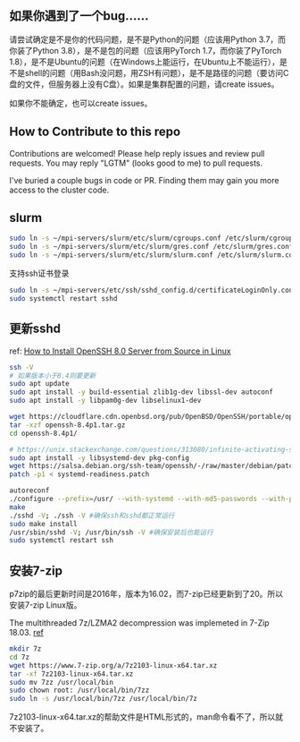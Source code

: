 ## 如果你遇到了一个bug……
请尝试确定是不是你的代码问题，是不是Python的问题（应该用Python 3.7，而你装了Python 3.8），是不是包的问题（应该用PyTorch 1.7，而你装了PyTorch 1.8），是不是Ubuntu的问题（在Windows上能运行，在Ubuntu上不能运行），是不是shell的问题（用Bash没问题，用ZSH有问题），是不是路径的问题（要访问C盘的文件，但服务器上没有C盘）。如果是集群配置的问题，请create issues。

如果你不能确定，也可以create issues。

## How to Contribute to this repo

Contributions are welcomed! Please help reply issues and review pull requests. You may reply "LGTM" (looks good to me) to pull requests.

I've buried a couple bugs in code or PR. Finding them may gain you more access to the cluster code.


## slurm
```bash
sudo ln -s ~/mpi-servers/slurm/etc/slurm/cgroups.conf /etc/slurm/cgroups.conf
sudo ln -s ~/mpi-servers/slurm/etc/slurm/gres.conf /etc/slurm/gres.conf
sudo ln -s ~/mpi-servers/slurm/etc/slurm/slurm.conf /etc/slurm/slurm.conf
```

支持ssh证书登录
```bash
sudo ln -s ~/mpi-servers/etc/ssh/sshd_config.d/certificateLoginOnly.conf /etc/ssh/sshd_config.d/certificateLoginOnly.conf
sudo systemctl restart sshd
```

## 更新sshd

ref: [How to Install OpenSSH 8.0 Server from Source in Linux](https://www.tecmint.com/install-openssh-server-from-source-in-linux/)
```bash
ssh -V
# 如果版本小于8.4则要更新
sudo apt update 
sudo apt install -y build-essential zlib1g-dev libssl-dev autoconf 
sudo apt install -y libpam0g-dev libselinux1-dev

wget https://cloudflare.cdn.openbsd.org/pub/OpenBSD/OpenSSH/portable/openssh-8.4p1.tar.gz
tar -xzf openssh-8.4p1.tar.gz
cd openssh-8.4p1/

# https://unix.stackexchange.com/questions/313080/infinite-activating-state-for-custom-build-openssh-hpn-sshd-on-ubuntu-16
sudo apt install -y libsystemd-dev pkg-config
wget https://salsa.debian.org/ssh-team/openssh/-/raw/master/debian/patches/systemd-readiness.patch
patch -p1 < systemd-readiness.patch

autoreconf
./configure --prefix=/usr/ --with-systemd --with-md5-passwords --with-pam --with-selinux --with-privsep-path=/var/lib/sshd/ --sysconfdir=/etc/ssh 
make
./sshd -V; ./ssh -V #确保ssh和sshd都正常运行
sudo make install
/usr/sbin/sshd -V; /usr/bin/ssh -V #确保安装后也能运行
sudo systemctl restart ssh
```

## 安装7-zip
p7zip的最后更新时间是2016年，版本为16.02，而7-zip已经更新到了20。所以安装7-zip Linux版。

The multithreaded 7z/LZMA2 decompression was implemeted in 7-Zip 18.03. [ref](https://sourceforge.net/p/sevenzip/discussion/45797/thread/136f029b/#ff6a)

```bash
mkdir 7z
cd 7z
wget https://www.7-zip.org/a/7z2103-linux-x64.tar.xz
tar -xf 7z2103-linux-x64.tar.xz
sudo mv 7zz /usr/local/bin
sudo chown root: /usr/local/bin/7zz
sudo ln -s /usr/local/bin/7zz /usr/local/bin/7z
```

7z2103-linux-x64.tar.xz的帮助文件是HTML形式的，man命令看不了，所以就不安装了。
